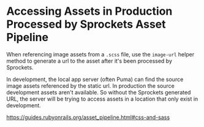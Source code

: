 Accessing Assets in Production Processed by Sprockets Asset Pipeline 
================================================================================

When referencing image assets from a `.scss` file, use the `image-url` helper
method to generate a url to the asset after it's been processed by Sprockets.

In development, the local app server (often Puma) can find the source image
assets referenced by the static url. In production the source development
assets aren't available. So without the Sprockets generated URL, the server
will be trying to access assets in a location that only exist in development.

https://guides.rubyonrails.org/asset_pipeline.html#css-and-sass
